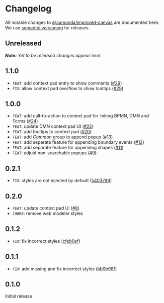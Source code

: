 # Changelog

All notable changes to [@camunda/improved-canvas](https://github.com/camunda/improved-canvas) are documented here. We use [semantic versioning](http://semver.org/) for releases.

## Unreleased

___Note:__ Yet to be released changes appear here._

## 1.1.0

* `FEAT`: add context pad entry to show comments ([#29](https://github.com/camunda/improved-canvas/pull/29))
* `FIX`: allow context pad overflow to show tooltips ([#29](https://github.com/camunda/improved-canvas/pull/29))

## 1.0.0

* `FEAT`: add call-to-action to context pad for linking BPMN, DMN and Forms ([#24](https://github.com/camunda/improved-canvas/pull/24))
* `FEAT`: update DMN context pad UI ([#22](https://github.com/camunda/improved-canvas/pull/22))
* `FEAT`: add tooltips to context pad ([#20](https://github.com/camunda/improved-canvas/pull/20))
* `FEAT`: add _Common_ group to append popup ([#13](https://github.com/camunda/improved-canvas/pull/13))
* `FEAT`: add seperate feature for appending boundary events ([#12](https://github.com/camunda/improved-canvas/pull/12))
* `FEAT`: add separate feature for appending shapes ([#11](https://github.com/camunda/improved-canvas/pull/11))
* `FEAT`: adjust non-searchable popups ([#9](https://github.com/camunda/improved-canvas/pull/9))

## 0.2.1

* `FIX`: styles are not injected by default ([5403789](https://github.com/camunda/improved-canvas/commit/5403789288696f594f498f1fe31166972e1f895a))

## 0.2.0

* `FEAT`: update context pad UI ([#8](https://github.com/camunda/improved-canvas/pull/8))
* `CHORE`: remove web modeler styles

## 0.1.2

* `FIX`: fix incorrect styles ([cfeb0ef](https://github.com/camunda/improved-canvas/commit/074a8370eb2e07df3f0ab3c05c33a133ea620364))

## 0.1.1

* `FIX`: add missing and fix incorrect styles ([bb9b98f](https://github.com/camunda/improved-canvas/commit/bb9b98f94b30aa28a7316fcfd3b1cbb86691ad7d))

## 0.1.0

Initial release